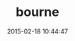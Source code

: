 ---
layout: post
title:  "bourne"
repo:   "thoughtbot/bourne"
date:   2015-02-18 10:44:47
gemurl: http://github.com/thoughtbot/bourne
---